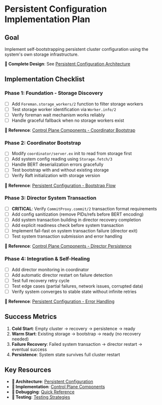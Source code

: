 # Persistent Configuration Implementation Plan

## Goal
Implement self-bootstrapping persistent cluster configuration using the system's own storage infrastructure.

**📖 Complete Design**: See [Persistent Configuration Architecture](.clinerules/01-architecture/persistent-configuration.md)

## Implementation Checklist

### Phase 1: Foundation - Storage Discovery
- [ ] Add `Foreman.storage_workers/2` function to filter storage workers
- [ ] Test storage worker identification via `Worker.info/2`
- [ ] Verify foreman wait mechanism works reliably
- [ ] Handle graceful fallback when no storage workers exist

**📖 Reference**: [Control Plane Components - Coordinator Bootstrap](.clinerules/03-implementation/control-plane-components.md#coordinator-bootstrap-with-persistent-configuration)

### Phase 2: Coordinator Bootstrap
- [ ] Modify `coordinator/server.ex` init to read from storage first
- [ ] Add system config reading using `Storage.fetch/3`
- [ ] Handle BERT deserialization errors gracefully
- [ ] Test bootstrap with and without existing storage
- [ ] Verify Raft initialization with storage version

**📖 Reference**: [Persistent Configuration - Bootstrap Flow](.clinerules/01-architecture/persistent-configuration.md#bootstrap-flow)

### Phase 3: Director System Transaction
- [ ] **CRITICAL**: Verify `CommitProxy.commit/2` transaction format requirements
- [ ] Add config sanitization (remove PIDs/refs before BERT encoding)
- [ ] Add system transaction building in director recovery completion
- [ ] Add explicit readiness check before system transaction
- [ ] Implement fail-fast on system transaction failure (director exit)
- [ ] Test system transaction submission and error handling

**📖 Reference**: [Control Plane Components - Director Persistence](.clinerules/03-implementation/control-plane-components.md#director-system-state-persistence)

### Phase 4: Integration & Self-Healing
- [ ] Add director monitoring in coordinator
- [ ] Add automatic director restart on failure detection
- [ ] Test full recovery retry cycle
- [ ] Test edge cases (partial failures, network issues, corrupted data)
- [ ] Verify system converges to stable state without infinite retries

**📖 Reference**: [Persistent Configuration - Error Handling](.clinerules/01-architecture/persistent-configuration.md#error-handling-and-edge-cases)

## Success Metrics
1. **Cold Start**: Empty cluster → recovery → persistence → ready
2. **Warm Start**: Existing storage → bootstrap → ready (no recovery needed)
3. **Failure Recovery**: Failed system transaction → director restart → eventual success
4. **Persistence**: System state survives full cluster restart

## Key Resources
- **📖 Architecture**: [Persistent Configuration](.clinerules/01-architecture/persistent-configuration.md)
- **📖 Implementation**: [Control Plane Components](.clinerules/03-implementation/control-plane-components.md)
- **📖 Debugging**: [Quick Reference](.clinerules/00-start-here/quick-reference.md)
- **📖 Testing**: [Testing Strategies](.clinerules/02-development/testing-strategies.md)
